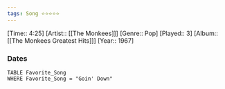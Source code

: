 ```yaml
---
tags: Song ⭐⭐⭐⭐⭐ 
---
```

[Time:: 4:25]
[Artist:: [[The Monkees]]]
[Genre:: Pop]
[Played:: 3]
[Album:: [[The Monkees Greatest Hits]]]
[Year:: 1967]
### Dates
````dataview
TABLE Favorite_Song
WHERE Favorite_Song = "Goin' Down"
````